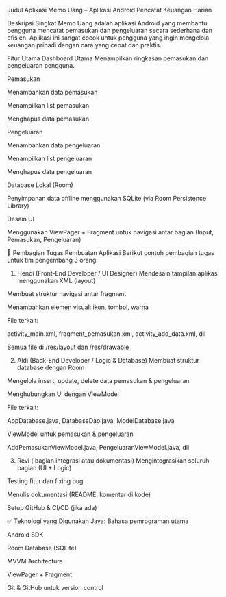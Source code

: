 Judul Aplikasi
Memo Uang – Aplikasi Android Pencatat Keuangan Harian

Deskripsi Singkat
Memo Uang adalah aplikasi Android yang membantu pengguna mencatat pemasukan dan pengeluaran secara sederhana dan efisien. Aplikasi ini sangat cocok untuk pengguna yang ingin mengelola keuangan pribadi dengan cara yang cepat dan praktis.

Fitur Utama
Dashboard Utama
Menampilkan ringkasan pemasukan dan pengeluaran pengguna.

Pemasukan

Menambahkan data pemasukan

Menampilkan list pemasukan

Menghapus data pemasukan

Pengeluaran

Menambahkan data pengeluaran

Menampilkan list pengeluaran

Menghapus data pengeluaran

Database Lokal (Room)

Penyimpanan data offline menggunakan SQLite (via Room Persistence Library)

Desain UI

Menggunakan ViewPager + Fragment untuk navigasi antar bagian (Input, Pemasukan, Pengeluaran)

👥 Pembagian Tugas Pembuatan Aplikasi
Berikut contoh pembagian tugas untuk tim pengembang 3 orang:

1. Hendi (Front-End Developer / UI Designer)
Mendesain tampilan aplikasi menggunakan XML (layout)

Membuat struktur navigasi antar fragment

Menambahkan elemen visual: ikon, tombol, warna

File terkait:

activity_main.xml, fragment_pemasukan.xml, activity_add_data.xml, dll

Semua file di /res/layout dan /res/drawable

2. Aldi (Back-End Developer / Logic & Database)
Membuat struktur database dengan Room

Mengelola insert, update, delete data pemasukan & pengeluaran

Menghubungkan UI dengan ViewModel

File terkait:

AppDatabase.java, DatabaseDao.java, ModelDatabase.java

ViewModel untuk pemasukan & pengeluaran

AddPemasukanViewModel.java, PengeluaranViewModel.java, dll

3. Revi  ( bagian integrasi atau dokumentasi)
Mengintegrasikan seluruh bagian (UI + Logic)


Testing fitur dan fixing bug

Menulis dokumentasi (README, komentar di kode)

Setup GitHub & CI/CD (jika ada)

✅ Teknologi yang Digunakan
Java: Bahasa pemrograman utama

Android SDK

Room Database (SQLite)

MVVM Architecture

ViewPager + Fragment

Git & GitHub untuk version control
